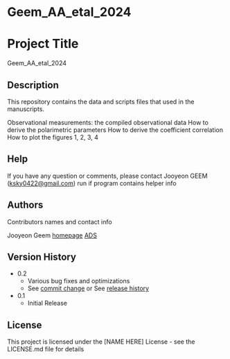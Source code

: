 # Geem_AA_etal_2024

# Project Title
Geem_AA_etal_2024

## Description

This repository contains the data and scripts files that used in the manuscripts.


Observational measurements: the compiled observational data 
How to derive the polarimetric parameters
How to derive the coefficient correlation 
How to plot the figures 1, 2, 3, 4



## Help

If you have any question or comments, please contact Jooyeon GEEM (ksky0422@gmail.com)
run if program contains helper info

## Authors

Contributors names and contact info

Jooyeon Geem
[homepage](https://www.jygeem.com/)
[ADS](https://ui.adsabs.harvard.edu/search/fq=%7B!type%3Daqp%20v%3D%24fq_database%7D&fq_database=database%3A%20astronomy&q=author%3A(%22Geem%2C%20Jooyeon%22)&sort=date%20desc%2C%20bibcode%20desc&p_=0)

## Version History

* 0.2
    * Various bug fixes and optimizations
    * See [commit change]() or See [release history]()
* 0.1
    * Initial Release

## License
This project is licensed under the [NAME HERE] License - see the LICENSE.md file for details
